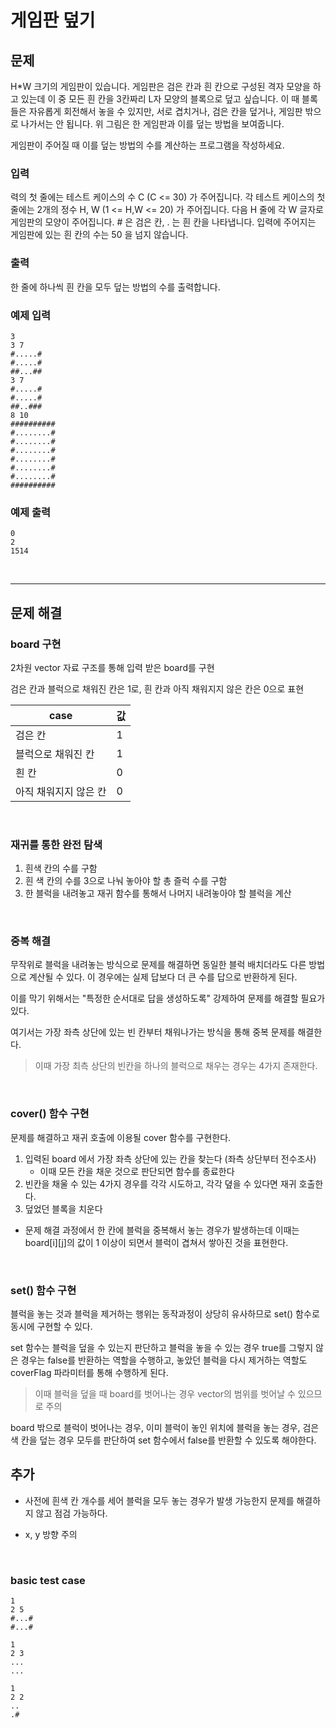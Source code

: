 # 게임판 덮기

## 문제

H*W 크기의 게임판이 있습니다. 게임판은 검은 칸과 흰 칸으로 구성된 격자 모양을 하고 있는데 이 중 모든 흰 칸을 3칸짜리 L자 모양의 블록으로 덮고 싶습니다. 이 때 블록들은 자유롭게 회전해서 놓을 수 있지만, 서로 겹치거나, 검은 칸을 덮거나, 게임판 밖으로 나가서는 안 됩니다. 위 그림은 한 게임판과 이를 덮는 방법을 보여줍니다.

게임판이 주어질 때 이를 덮는 방법의 수를 계산하는 프로그램을 작성하세요.

### 입력

력의 첫 줄에는 테스트 케이스의 수 C (C <= 30) 가 주어집니다. 각 테스트 케이스의 첫 줄에는 2개의 정수 H, W (1 <= H,W <= 20) 가 주어집니다. 다음 H 줄에 각 W 글자로 게임판의 모양이 주어집니다. # 은 검은 칸, . 는 흰 칸을 나타냅니다. 입력에 주어지는 게임판에 있는 흰 칸의 수는 50 을 넘지 않습니다.

### 출력

한 줄에 하나씩 흰 칸을 모두 덮는 방법의 수를 출력합니다.

### 예제 입력

```
3 
3 7 
#.....# 
#.....# 
##...## 
3 7 
#.....# 
#.....# 
##..### 
8 10 
########## 
#........# 
#........# 
#........# 
#........# 
#........# 
#........# 
########## 
```

### 예제 출력

```
0
2
1514
```

<br>

---

## 문제 해결

### board 구현

2차원 vector 자료 구조를 통해 입력 받은 board를 구현

검은 칸과 블럭으로 채워진 칸은 1로, 흰 칸과 아직 채워지지 않은 칸은 0으로 표현

|case|값|
|-|-|
|검은 칸|1|
|블럭으로 채워진 칸|1|
|흰 칸|0|
|아직 채워지지 않은 칸|0|

<br>

### 재귀를 통한 완전 탐색

1. 흰색 칸의 수를 구함
1. 흰 색 칸의 수를 3으로 나눠 놓아야 할 총 즐럭 수를 구함
1. 한 블럭을 내려놓고 재귀 함수를 통해서 나머지 내려놓아야 할 블럭을 계산

<br>

### 중복 해결

무작위로 블럭을 내려놓는 방식으로 문제를 해결하면 동일한 블럭 배치더라도 다른 방법으로 계산될 수 있다.
이 경우에는 실제 답보다 더 큰 수를 답으로 반환하게 된다.

이를 막기 위해서는 "특정한 순서대로 답을 생성하도록" 강제하여 문제를 해결할 필요가 있다.

여기서는 가장 좌측 상단에 있는 빈 칸부터 채워나가는 방식을 통해 중복 문제를 해결한다.

> 이때 가장 최측 상단의 빈칸을 하나의 블럭으로 채우는 경우는 4가지 존재한다.

<br>

### cover() 함수 구현

문제를 해결하고 재귀 호출에 이용될 cover 함수를 구현한다.

1. 입력된 board 에서 가장 좌측 상단에 있는 칸을 찾는다 (좌측 상단부터 전수조사)
    - 이때 모든 칸을 채운 것으로 판단되면 함수를 종료한다
1. 빈칸을 채울 수 있는 4가지 경우를 각각 시도하고, 각각 뎦을 수 있다면 재귀 호출한다.
1. 덮었던 블록을 치운다


- 문제 해결 과정에서 한 칸에 블럭을 중복해서 놓는 경우가 발생하는데 이때는 board[i][j]의 값이 1 이상이 되면서 블럭이 겹쳐서 쌓아진 것을 표현한다.

<br>

### set() 함수 구현

블럭을 놓는 것과 블럭을 제거하는 행위는 동작과정이 상당히 유사하므로 set() 함수로 동시에 구현할 수 있다.

set 함수는 블럭을 덮을 수 있는지 판단하고 블럭을 놓을 수 있는 경우 true를 그렇지 않은 경우는 false를 반환하는 역할을 수행하고,
놓았던 블럭을 다시 제거하는 역할도 coverFlag 파라미터를 통해 수행하게 된다.

> 이때 블럭을 덮을 때 board를 벗어나는 경우 vector의 범위를 벗어날 수 있으므로 주의

board 밖으로 블럭이 벗어나는 경우, 이미 블럭이 놓인 위치에 블럭을 놓는 경우, 검은색 칸을 덮는 경우
모두를 판단하여 set 함수에서 false를 반환할 수 있도록 해야한다.

## 추가

- 사전에 흰색 칸 개수를 세어 블럭을 모두 놓는 경우가 발생 가능한지 문제를 해결하지 않고 점검 가능하다.

- x, y 방향 주의

</br>

### basic test case

```
1
2 5
#...#
#...#

1
2 3
...
...

1
2 2
..
.#

```